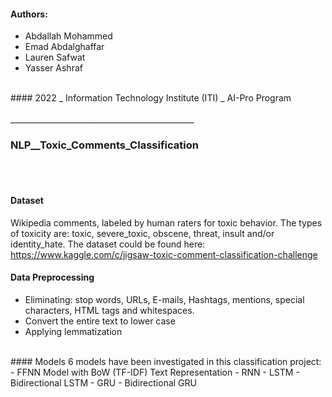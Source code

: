 #### Authors:
- Abdallah Mohammed
- Emad Abdalghaffar
- Lauren Safwat
- Yasser Ashraf
<br>
#### 2022 _ Information Technology Institute (ITI) _ AI-Pro Program
<br><br>
______________________________________________

### NLP__Toxic_Comments_Classification
<br><br>


#### Dataset
Wikipedia comments, labeled by human raters for toxic behavior.
The types of toxicity are: toxic, severe_toxic, obscene, threat, insult and/or identity_hate.
The dataset could be found here:
https://www.kaggle.com/c/jigsaw-toxic-comment-classification-challenge
<br>
#### Data Preprocessing
 - Eliminating: stop words, URLs, E-mails, Hashtags, mentions, special characters, HTML tags  and whitespaces.
 - Convert the entire text to lower case
 - Applying lemmatization
<br>
#### Models
6 models have been investigated in this classification project:
- FFNN Model with BoW (TF-IDF) Text Representation
- RNN
- LSTM
- Bidirectional LSTM
- GRU
- Bidirectional GRU
<br><br>

